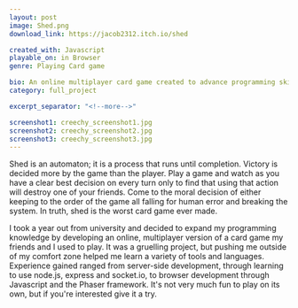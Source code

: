 ```yaml
---
layout: post
image: Shed.png
download_link: https://jacob2312.itch.io/shed

created_with: Javascript
playable_on: in Browser
genre: Playing Card game

bio: An online multiplayer card game created to advance programming skills
category: full_project

excerpt_separator: "<!--more-->"

screenshot1: creechy_screenshot1.jpg
screenshot2: creechy_screenshot2.jpg
screenshot3: creechy_screenshot3.jpg
---
```


Shed is an automaton; it is a process that runs until completion. Victory is decided more by the game than the player. Play a game and watch as you have a clear best decision on every turn only to find that using that action will destroy one of your friends. Come to the moral decision of either keeping to the order of the game all falling for human error and breaking the system. In truth, shed is the worst card game ever made.

<!--more-->

I took a year out from university and decided to expand my programming knowledge by developing an online, multiplayer version of a card game my friends and I used to play. It was a gruelling project, but pushing me outside of my comfort zone helped me learn a variety of tools and languages. Experience gained ranged from server-side development, through learning to use node.js, express and socket.io, to browser development through Javascript and the Phaser framework. It's not very much fun to play on its own, but if you're interested give it a try.